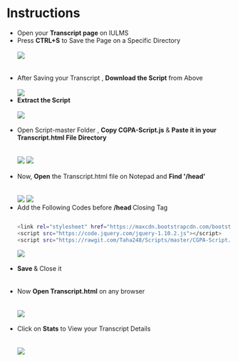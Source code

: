 # Instructions
<ul>
<li>
Open your <b>Transcript page</b> on IULMS
</li>
<li>
Press <b>CTRL+S</b> to Save the Page on a Specific Directory
</li>
</br>
<img src="https://image.ibb.co/nyVTT8/img1.png">
</br>
</br>
</br>
<li> After Saving your Transcript , <b>Download the Script</b> from Above</li>
</br>
<img src="https://image.ibb.co/eHKBgT/img2.png">
<li><b>Extract the Script</b></li>
</br>

<img src="https://image.ibb.co/hajYvo/img3.png">
</br>
</br>
<li> Open Script-master Folder , <b>Copy CGPA-Script.js</b> & <b>Paste it in your Transcript.html File Directory</b>  </li>
</br>
</br>

<img src="https://image.ibb.co/iKzBgT/Img4.png">
<img src="https://image.ibb.co/bKKcMT/img5.png">
</br>
</br>

<li>Now, <b>Open</b> the Transcript.html file on Notepad and <b>Find '/head' </b> </li>
</br>
</br>

<img src="https://image.ibb.co/nv7mFo/img6.png">
<img src="https://image.ibb.co/eC80rT/imgc1.png">
<li> Add the Following Codes before <b> /head </b> Closing Tag  </li>

 ```sh
 
 <link rel="stylesheet" href="https://maxcdn.bootstrapcdn.com/bootstrap/3.3.7/css/bootstrap.min.css">
 <script src="https://code.jquery.com/jquery-1.10.2.js"></script>
 <script src="https://rawgit.com/Taha248/Scripts/master/CGPA-Script.js"/>
```

<img src="https://image.ibb.co/eaL8d8/imgc2.png">
</br>
</br>
<li> <b>Save </b> & Close it </li>
</br>
</br>
<li> Now <b>Open Transcript.html</b> on any browser</li>
</br>
</br>
<img src="https://image.ibb.co/iMrk88/Img9.png">
</br>
</br>
<li> Click on  <b>Stats</b> to View your Transcript Details </li>

</br>
</br>
<img src="https://image.ibb.co/mRvv88/img11.png">

</ul>
